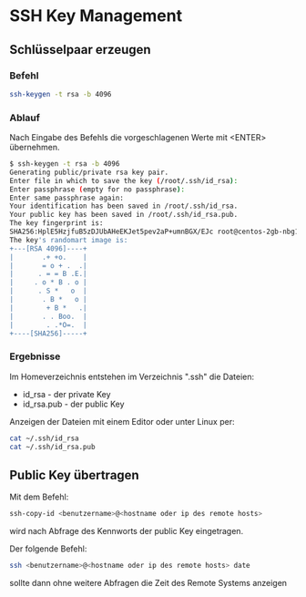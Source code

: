 # SSH Key Management


## Schlüsselpaar erzeugen

### Befehl
```bash
ssh-keygen -t rsa -b 4096
```

### Ablauf

Nach Eingabe des Befehls die vorgeschlagenen Werte mit \<ENTER\> übernehmen.

```bash
$ ssh-keygen -t rsa -b 4096
Generating public/private rsa key pair.
Enter file in which to save the key (/root/.ssh/id_rsa):
Enter passphrase (empty for no passphrase):
Enter same passphrase again:
Your identification has been saved in /root/.ssh/id_rsa.
Your public key has been saved in /root/.ssh/id_rsa.pub.
The key fingerprint is:
SHA256:HplE5HzjfuB5zDJUbAHeEKJet5pev2aP+umnBGX/EJc root@centos-2gb-nbg1-1
The key's randomart image is:
+---[RSA 4096]----+
|       .+ +o.    |
|       = o + .  .|
|      . = = B .E.|
|     . o * B . o |
|      . S *   o  |
|       . B *   o |
|        + B *   .|
|       . . Boo.  |
|        . .*O=.  |
+----[SHA256]-----+
```

### Ergebnisse

Im Homeverzeichnis entstehen im Verzeichnis ".ssh" die Dateien:

- id_rsa  - der private Key 
- id_rsa.pub  - der public Key

Anzeigen der Dateien mit einem Editor oder unter Linux per:

```bash
cat ~/.ssh/id_rsa
cat ~/.ssh/id_rsa.pub
```

## Public Key übertragen

Mit dem Befehl:

```bash
ssh-copy-id <benutzername>@<hostname oder ip des remote hosts>
```

wird nach Abfrage des Kennworts der public Key eingetragen.

Der folgende Befehl:

```bash
ssh <benutzername>@<hostname oder ip des remote hosts> date
```

sollte dann ohne weitere Abfragen die Zeit des Remote Systems anzeigen
